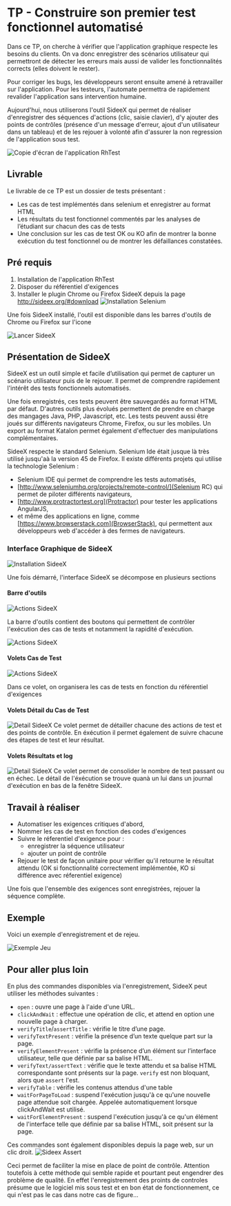 # TP - Construire son premier test fonctionnel automatisé

Dans ce TP, on cherche à vérifier que l'application graphique respecte les besoins du clients. On va donc enregistrer des scénarios utilisateur qui permettront de détecter les erreurs mais aussi de valider les fonctionnalités corrects (elles doivent le rester).

Pour corriger les bugs, les développeurs seront ensuite amené à retravailler sur l'application. Pour les testeurs, l'automate permettra de rapidement revalider l'application sans intervention humaine. 

Aujourd'hui, nous utiliserons l'outil SideeX qui permet de réaliser d'enregistrer des séquences d'actions (clic, saisie clavier), d'y ajouter des points de contrôles (présence d'un message d'erreur, ajout d'un utilisateur dans un tableau) et de les rejouer à volonté afin d'assurer la non regression de l'application sous test.

![Copie d'écran de l'application RhTest](/docs/screenshot.png)

## Livrable

Le livrable de ce TP est un dossier de tests présentant :
- Les cas de test implémentés dans selenium et enregistrer au format HTML
- Les résultats du test fonctionnel commentés par les analyses de l’étudiant sur chacun des cas de tests
- Une conclusion sur les cas de test OK ou KO afin de montrer la bonne exécution du test fonctionnel ou de montrer les défaillances constatées.

## Pré requis

 1. Installation de l'application RhTest
 2. Disposer du référentiel d'exigences
 3. Installer le plugin Chrome ou Firefox SideeX depuis la page http://sideex.org/#download
 ![Installation Selenium](/docs/SideeX.png)

 Une fois SideeX installé, l'outil est disponible dans les barres d'outils de  Chrome ou Firefox sur l'icone 

 ![Lancer SideeX](/docs/Sideex-Launch.png)

## Présentation de SideeX

SideeX est un outil simple et facile d’utilisation qui permet de capturer un scénario utilisateur puis de le rejouer.
Il permet de comprendre rapidement l'intérêt des tests fonctionnels automatisés.

Une fois enregistrés, ces tests peuvent être sauvegardés au format HTML par défaut. D'autres outils plus évolués permettent de prendre en charge des mangages Java, PHP, Javascript, etc. Les tests peuvent aussi être joués sur différents navigateurs Chrome, Firefox, ou sur les mobiles. Un export au format Katalon permet également d'effectuer des manipulations complémentaires. 

SideeX respecte le standard Selenium. Selenium Ide était jusque là très utilisé jusqu'aà la version 45 de Firefox. Il existe différents projets qui utilise la technologie Selenium : 
 - Selenium IDE qui permet de comprendre les tests automatisés, 
 - [http://www.seleniumhq.org/projects/remote-control/](Selenium RC) qui permet de piloter différents navigateurs,
 - [http://www.protractortest.org](Protractor) pour tester les applications AngularJS,
 - et même des applications en ligne, comme [https://www.browserstack.com](BrowserStack), qui permettent aux développeurs web d'accéder à des fermes de navigateurs.


### Interface Graphique de SideeX

![Installation SideeX](/docs/SideeX.png)

Une fois démarré, l'interface SideeX se décompose en plusieurs sections

#### Barre d'outils

![Actions SideeX](/docs/SideeX-Outils.png)

La barre d'outils contient des boutons qui permettent de contrôler l'exécution des cas de tests et notamment la rapidité d'exécution.

![Actions  SideeX](/docs/SideeX-execution.png)

#### Volets Cas de Test

![Actions SideeX](/docs/SideeX_CasDeTest.png)

Dans ce volet, on organisera les cas de tests en fonction du référentiel d'exigences

#### Volets Détail du Cas de Test

![Detail SideeX](/docs/SideeX_DetailCasDeTest.png)
Ce volet permet de détailler chacune des actions de test et des points de contrôle.  En éxécution il permet également de suivre chacune des étapes de test et leur résultat.

#### Volets Résultats et log

![Detail SideeX](/docs/Sideex-Result.png)
Ce volet permet de consolider le nombre de test passant ou en échec. Le détail de l'éxécution se trouve quanà un lui dans un journal d'exécution en bas de la fenêtre SideeX.




 
## Travail à réaliser

 - Automatiser les exigences critiques d'abord,
 - Nommer les cas de test en fonction des codes d'exigences
 - Suivre le réferentiel d'exigence pour : 
   - enregistrer la séquence utilisateur
   - ajouter un point de contrôle
 - Rejouer le test de façon unitaire pour vérifier qu'il retourne le résultat attendu (OK si fonctionnalité correctement implémentée, KO si différence avec réferentiel exigence)  

Une fois que l'ensemble des exigences sont enregistrées, rejouer la séquence complète.

## Exemple

Voici un exemple d'enregistrement et de rejeu.

![Exemple Jeu](/docs/Sideex-ExempleJeu.png)

## Pour aller plus loin

En plus des commandes disponibles via l'enregistrement, SideeX peut utiliser les méthodes suivantes :

 - `open` : ouvre une page à l'aide d'une URL.
 - `clickAndWait` : effectue une opération de clic, et attend en option une nouvelle page à charger.
 - `verifyTitle`/`assertTitle` : vérifie le titre d’une page.
 - `verifyTextPresent` : vérifie la présence d’un texte quelque part sur la page.
 - `verifyElementPresent` : vérifie la présence d’un élément sur l’interface utilisateur, telle que définie
par sa balise HTML.
 - `verifyText/assertText` : vérifie que le texte attendu et sa balise HTML correspondante sont présents
sur la page. `verify` est non bloquant, alors que `assert` l'est.
 - `verifyTable` : vérifie les contenus attendus d'une table
 - `waitForPageToLoad` : suspend l'exécution jusqu'à ce qu'une nouvelle page attendue soit chargée.
Appelée automatiquement lorsque clickAndWait est utilisé.
 - `waitForElementPresent` : suspend l'exécution jusqu'à ce qu'un élément de l'interface telle que
définie par sa balise HTML, soit présent sur la page.


Ces commandes sont également disponibles depuis la page web, sur un clic droit. 
![Sideex Assert](/docs/Sideex-assert.png.png)

Ceci permet de faciliter la mise en place de point de contrôle. Attention toutefois à cette méthode qui semble rapide et pourtant peut engendrer des problème de qualité. En effet l'enregistrement des proints de controles présume que le logiciel mis sous test et en bon état de fonctionnement, ce qui n'est pas le cas dans notre cas de figure...
